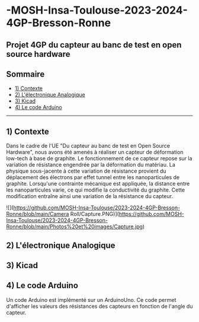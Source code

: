 # -MOSH-Insa-Toulouse-2023-2024-4GP-Bresson-Ronne

Projet 4GP du capteur au banc de test en open source hardware
---
## Sommaire
  - [1) Contexte](#1-contexte)
  - [2) L'électronique Analogique](#2-L'électroniqueAnalogique)
  - [3) Kicad](#3-kicad)
  - [4) Le code Arduino](#4-lecodeArduino)
---


## 1) Contexte
Dans le cadre de l'UE "Du capteur au banc de test en Open Source Hardware", nous avons été amenés à réaliser un capteur de déformation low-tech à base de graphite. Le fonctionnement de ce capteur repose sur la variation de résistance engendrée par la déformation du matériau. La physique sous-jacente à cette variation de résistance provient du déplacement des électrons par effet tunnel entre les nanoparticules de graphite. Lorsqu'une contrainte mécanique est appliquée, la distance entre les nanoparticules varie, ce qui modifie la conductivité du graphite. Cette modification entraîne ainsi une variation de la résistance du capteur.

![](https://github.com/MOSH-Insa-Toulouse/2023-2024-4GP-Bresson-Ronne/blob/main/Camera Roll/Capture.PNG)](https://github.com/MOSH-Insa-Toulouse/2023-2024-4GP-Bresson-Ronne/blob/main/Photos%20et%20images/Capture.jpg)


## 2) L'électronique Analogique

## 3) Kicad

## 4) Le code Arduino

Un code Arduino est implémenté sur un ArduinoUno. Ce code permet d'afficher les valeurs des résistances des capteurs en fonction de l'angle du capteur. 
